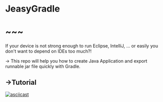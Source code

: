 # JeasyGradle

# **~~~**

If your device is not strong enough to run Eclipse, IntelliJ, … or easily you don&#39;t want to depend on IDEs too much?!

→ This repo will help you how to create Java Application and export runnable jar file quickly with Gradle.

## →Tutorial
[![asciicast](https://asciinema.org/a/340167.svg)](https://asciinema.org/a/340167)
